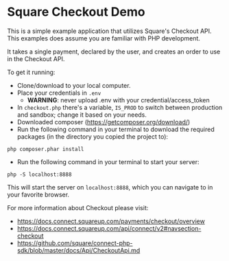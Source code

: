 Square Checkout Demo
=========================


This is a simple example application that utilizes Square's Checkout API. This examples does assume you are familiar with PHP development.

It takes a single payment, declared by the user, and creates an order to use in the Checkout API.

To get it running:

* Clone/download to your local computer.
* Place your credentials in `.env`
  * <b>WARNING</b>: never upload .env with your credential/access_token
* In `checkout.php` there's a variable, `IS_PROD` to switch between production and sandbox; change it based on your needs.
* Downloaded composer (https://getcomposer.org/download/)
* Run the following command in your terminal to download the required packages (in the directory you copied the project to):
```
php composer.phar install
```
* Run the following command in your terminal to start your server:
```
php -S localhost:8888
```

This will start the server on `localhost:8888`, which you can navigate to in your favorite browser.

For more information about Checkout please visit:
* https://docs.connect.squareup.com/payments/checkout/overview
* https://docs.connect.squareup.com/api/connect/v2#navsection-checkout
* https://github.com/square/connect-php-sdk/blob/master/docs/Api/CheckoutApi.md
